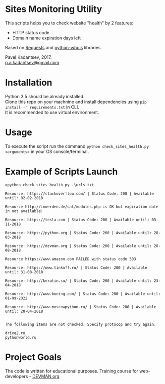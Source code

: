 # Sites Monitoring Utility

This scripts helps you to check website "health" by 2 features:
- HTTP status code 
- Domain name expiration days left

Based on [Requests](https://docs.python-requests.org/en/master) and [python-whois](https://pypi.python.org/pypi/python-whois) libraries.

Pavel Kadantsev, 2017. <br/>
p.a.kadantsev@gmail.com


# Installation

Python 3.5 should be already installed. <br />
Clone this repo on your machnine and install dependencies using ```pip install -r requirements.txt``` in CLI. <br />
It is recommended to use virtual environment.


# Usage

To execute the script run the command ```python check_sites_health.py <arguments>``` in your OS console/terminal.


# Example of Scripts Launch

```
>python check_sites_health.py .\urls.txt

Resource: https://stackoverflow.com/ | Status Code: 200 | Available until: 02-02-2018

Resource http://imwerden.de/cat/modules.php is OK but expiration date in not available!

Resource: https://tesla.com | Status Code: 200 | Available until: 03-11-2018

Resource: https://python.org | Status Code: 200 | Available until: 28-03-2018

Resource: https://devman.org | Status Code: 200 | Available until: 28-08-2018

Resource https://www.amazon.com FAILED with status code 503

Resource: https://www.tinkoff.ru/ | Status Code: 200 | Available until: 31-08-2018

Resource: http://keratin.su/ | Status Code: 200 | Available until: 23-04-2018

Resource: http://www.boeing.com/ | Status Code: 200 | Available until: 01-09-2022

Resource: http://www.moscowpython.ru/ | Status Code: 200 | Available until: 20-04-2018


The following items are not checked. Specify protocop and try again.

drive2.ru
pythonworld.ru
```


# Project Goals

The code is written for educational purposes. Training course for web-developers - [DEVMAN.org](https://devman.org)